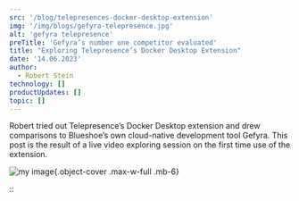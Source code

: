 ```yaml
---
src: '/blog/telepresences-docker-desktop-extension'
img: '/img/blogs/gefyra-telepresence.jpg'
alt: 'gefyra telepresence'
preTitle: 'Gefyra’s number one competitor evaluated'
title: "Exploring Telepresence’s Docker Desktop Extension"
date: '14.06.2023'
author:
  - Robert Stein
technology: []
productUpdates: []
topic: []
---
```

Robert tried out Telepresence’s Docker Desktop extension and drew comparisons to Blueshoe’s own cloud-native development tool Gefyra. This post is the result of a live video exploring session on the first time use of the extension.
<!--more-->

![my image](/img/blogs/gefyra-telepresence.jpg){.object-cover .max-w-full .mb-6}


::